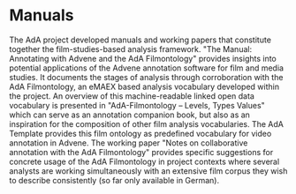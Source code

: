 # Manuals

The AdA project developed manuals and working papers that constitute together the film-studies-based analysis framework. "The Manual: Annotating with Advene and the AdA Filmontology" provides insights into potential applications of the Advene annotation software for film and media studies. It documents the stages of analysis through corroboration with the AdA Filmontology, an eMAEX based analysis vocabulary developed within the project.
An overview of this machine-readable linked open data vocabulary is presented in "AdA-Filmontology – Levels, Types Values" which can serve as an annotation companion book, but also as an inspiration for the composition of other film analysis vocabularies.
The AdA Template provides this film ontology as predefined vocabulary for video annotation in Advene.
The working paper "Notes on collaborative annotation with the AdA Filmontology" provides specific suggestions for concrete usage of the AdA Filmontology in project contexts where several analysts are working simultaneously with an extensive film corpus they wish to describe consistently (so far only available in German).
